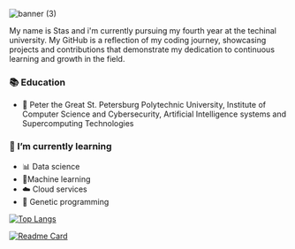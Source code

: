 ![banner (3)](https://github.com/coockie273/coockie273/assets/103525603/5d5ec255-d43c-426c-ac38-aa94f9d2bbcf)



My name is Stas and i'm currently pursuing my fourth year at the techinal university. My GitHub is a reflection of my coding journey, showcasing projects and contributions that demonstrate my dedication to continuous learning and growth in the field.

### 📚 Education
- 🏫 Peter the Great St. Petersburg Polytechnic University, Institute of Computer Science and Cybersecurity, Artificial Intelligence systems and Supercomputing Technologies

### 🌱 I’m currently learning
- 📊 Data science
-  🤖Machine learning
- :cloud: Cloud services
- 🧬 Genetic programming








[![Top Langs](https://github-readme-stats.vercel.app/api/top-langs/?username=coockie273&layout=compact)](https://github.com/coockie273/github-readme-stats)

[![Readme Card](https://github-readme-stats.vercel.app/api/pin/?username=anuraghazra&repo=github-readme-stats)](https://github.com/anuraghazra/github-readme-stats)



